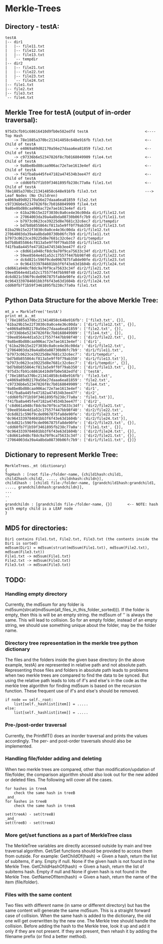 Merkle-Trees
============

## Directory - testA:
```
testA
|-- dir1
|   |-- file11.txt
|   |-- file12.txt
|   |-- file13.txt
|   `-- tempdir
|-- dir2
|   |-- file21.txt
|   |-- file22.txt
|   |-- file23.txt
|   `-- file24.txt
|-- file1.txt
|-- file2.txt
|-- file3.txt
`-- file4.txt
```

## Merkle Tree for testA (output of in-order traversal): 
```
975d3cfb91c68616410d9fb0e582edfd testA                          <---- Top Hash
    -> 78e1885a370bc213414858c648e916fb file3.txt               <--   Child of testA
    -> e4069a89d02170a56e27daaa6ea81859 file2.txt               <--   Child of testA
    -> c97336b6e52347826f8c7b0168049909 file4.txt               <--   Child of testA
    -> 9a8be8bd88caa906ac72e7ae1613e4ef dir1                    <--   Child of testA
    -> f41fba8a445fe47182a474534b3ee47f dir2                    <--   Child of testA
    -> cdd60fb7f1b59f3461895fb238c77a0a file1.txt               <--   Child of testA
78e1885a370bc213414858c648e916fb file3.txt                      --->  Leaf Nodes (No Children)
e4069a89d02170a56e27daaa6ea81859 file2.txt
c97336b6e52347826f8c7b0168049909 file4.txt
9a8be8bd88caa906ac72e7ae1613e4ef dir1
    -> 61ba29b15e22f3030c0a0ce4e36c00da dir1/file12.txt
    -> 27064003da39a4a8bda08730b06fc7b9 dir1/file11.txt
    -> b7973c0623ce39225d8e7681c32c6ec7 dir1/tempdir
    -> bd7b8b855864cf813a5e9ff0f79ab350 dir1/file13.txt
61ba29b15e22f3030c0a0ce4e36c00da dir1/file12.txt
27064003da39a4a8bda08730b06fc7b9 dir1/file11.txt
b7973c0623ce39225d8e7681c32c6ec7 dir1/tempdir
bd7b8b855864cf813a5e9ff0f79ab350 dir1/file13.txt
f41fba8a445fe47182a474534b3ee47f dir2
    -> c8d661a948cf8dc9a70f9ca75633c34f dir2/file21.txt
    -> 59ee8564e4d1a52c17557f447bb98f40 dir2/file22.txt
    -> dc6d821c596f9cde0967875fa8de90fe dir2/file23.txt
    -> 0c9643339784601bb3f6f43e63d1604b dir2/file24.txt
c8d661a948cf8dc9a70f9ca75633c34f dir2/file21.txt
59ee8564e4d1a52c17557f447bb98f40 dir2/file22.txt
dc6d821c596f9cde0967875fa8de90fe dir2/file23.txt
0c9643339784601bb3f6f43e63d1604b dir2/file24.txt
cdd60fb7f1b59f3461895fb238c77a0a file1.txt
```

## Python Data Structure for the above Merkle Tree:
```
mt_a = MarkleTree('testA')
print mt_a._mt
{'78e1885a370bc213414858c648e916fb': ['file3.txt', {}], '61ba29b15e22f3030c0a0ce4e36c00da': ['dir1/file12.txt', {}], 'e4069a89d02170a56e27daaa6ea81859': ['file2.txt', {}], 'c97336b6e52347826f8c7b0168049909': ['file4.txt', {}], '59ee8564e4d1a52c17557f447bb98f40': ['dir2/file22.txt', {}], '9a8be8bd88caa906ac72e7ae1613e4ef': ['dir1', {'61ba29b15e22f3030c0a0ce4e36c00da': 'dir1/file12.txt', '27064003da39a4a8bda08730b06fc7b9': 'dir1/file11.txt', 'b7973c0623ce39225d8e7681c32c6ec7': 'dir1/tempdir', 'bd7b8b855864cf813a5e9ff0f79ab350': 'dir1/file13.txt'}], 'b7973c0623ce39225d8e7681c32c6ec7': ['dir1/tempdir', {}], 'bd7b8b855864cf813a5e9ff0f79ab350': ['dir1/file13.txt', {}], '975d3cfb91c68616410d9fb0e582edfd': ['testA', {'78e1885a370bc213414858c648e916fb': 'file3.txt', 'e4069a89d02170a56e27daaa6ea81859': 'file2.txt', 'c97336b6e52347826f8c7b0168049909': 'file4.txt', '9a8be8bd88caa906ac72e7ae1613e4ef': 'dir1', 'f41fba8a445fe47182a474534b3ee47f': 'dir2', 'cdd60fb7f1b59f3461895fb238c77a0a': 'file1.txt'}], 'f41fba8a445fe47182a474534b3ee47f': ['dir2', {'c8d661a948cf8dc9a70f9ca75633c34f': 'dir2/file21.txt', '59ee8564e4d1a52c17557f447bb98f40': 'dir2/file22.txt', 'dc6d821c596f9cde0967875fa8de90fe': 'dir2/file23.txt', '0c9643339784601bb3f6f43e63d1604b': 'dir2/file24.txt'}], 'dc6d821c596f9cde0967875fa8de90fe': ['dir2/file23.txt', {}], 'cdd60fb7f1b59f3461895fb238c77a0a': ['file1.txt', {}], '0c9643339784601bb3f6f43e63d1604b': ['dir2/file24.txt', {}], 'c8d661a948cf8dc9a70f9ca75633c34f': ['dir2/file21.txt', {}], '27064003da39a4a8bda08730b06fc7b9': ['dir1/file11.txt', {}]}
```

## Dictionary to represent Merkle Tree:
```
MerkleTrees._mt (dictionary)
{
TopHash : [root file-/folder-name, {child1hash:child1, child2hash:child2, ...., childnhash:childn}],
child1hash : [child1 file-/folder-name, {grandchild1hash:grandchild1, ...., grandchildnhash:grandchildn}],
...
..
.
grandchildn : [grandchildn file-/folder-name, {}]       <-- NOTE: hash with empty child is a LEAF node
}
```

## MD5 for directories:
```
Dir1 contains File1.txt, File2.txt, File3.txt (the contents inside the Dir1 is sorted)
md5sum(Dir1) = md5sum(strcat(md5sum(File1.txt), md5sum(File2.txt), md5sum(File3.txt))
File1.txt -> md5sum(File1.txt)
File2.txt -> md5sum(File2.txt)
File3.txt -> md5sum(File3.txt)
```

## TODO:

### Handling empty directory 

Currently, the md5sum for any folder is md5sum(strcat(md5sum(all_files_in_this_folder_sorted))). If the folder is empty, then this is will be an empty string. the md5sum of '' is always the same. This will lead to collision. So for an empty folder, instead of an empty string, we should use something unique about the folder, may be the folder name. 

### Directory tree representation in the merkle tree python dictionary 
The files and the folders inside the given base directory (in the above example, testA) are represented in relative path and not absolute path. Representing those files and folders in absolute path leads to problems when two merkle trees are compared to find the data to be synced. But using the relative path leads to lots of if's and else's in the code as the merkle tree algorithm for finding md5sum is based on the recursion function. These frequent use of if's and else's should be removed. 

```
if node == self._root:
    list[self._hashlist[item]] = .....  
else:
    list[self._hashlist[item]] = .....
```

### Pre-/post-order traversal 
Currently, the PrintMT() does an inorder traversal and prints the values accordingly. The per- and post-order traversals should also be implemented.

### Handling file/folder adding and deleting 
When two merkle trees are compared, other than modification/updation of file/folder, the comparison algorithm should also look out for the new added or deleted files. The following will cover all the cases.

```
for hashes in treeA
    check the same hash in treeB
_and_
for hashes in treeB
    check the same hash in treeA

set(treeA) - set(treeB)
_and_
set(treeB) - set(treeA)
```

### More get/set functions as a part of MerkleTree class
The MerkleTree variables are directly accessed outside by main and tree traversal algorithm. Get/Set functions should be provided to access them from outside. For example:
GetChildOf(hash) -> Given a hash, return the list of subitems, if any. Empty if null. None if the given hash is not found in the Merkle Tree.
GetChildHashOf(hash) -> Given a hash, return the list of subitems hash. Empty if null and None if given hash is not found in the Merkle Tree.
GetNameOfItem(hash) -> Given a hash, return the name of the item (file/folder).

### Files with the same content
Two files with different name (in same or different directory) but has the same content will generate the same md5sum. This is a straight forward case of collision. When the same hash is added to the dictionary, the old one will get overwritten by the new one. The Merkle tree should handle the collision. Before adding the hash to the Merkle tree, look it up and add it only if they are not present. If they are present, then rehash it by adding the filename prefix (or find a better method).




